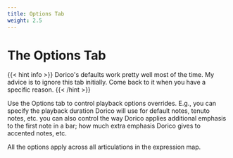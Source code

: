 ```yaml
---
title: Options Tab
weight: 2.5
---
```


# The Options Tab

{{< hint info >}}
Dorico's defaults work pretty well most of the time. My advice is to ignore this tab initially. 
Come back to it when you have a specific reason.
{{< /hint >}}


Use the Options tab to control playback options overrides. E.g., you can specify the playback duration Dorico 
will use for default notes, tenuto notes, etc. you can also control the way Dorico applies additional emphasis
to the first note in a bar; how much extra emphasis Dorico gives to accented notes, etc. 

All the options apply across all articulations in the expression map. 

